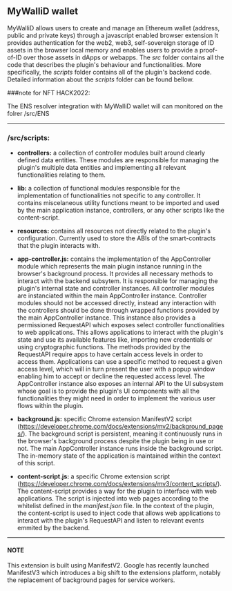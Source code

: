 ## MyWalliD wallet

MyWalliD allows users to create and manage an Ethereum wallet (address, public and private keys) through a javascript enabled browser extension
It provides authentication for the web2, web3, self-sovereign storage of ID assets in the browser local memory and enables users to provide a proof-of-ID over those assets in dApps or webapps. 
The *src* folder contains all the code that describes the plugin's behaviour and functionalities. More specifically, the *scripts* folder contains all of the plugin's backend code. 
Detailed information about the *scripts* folder can be found bellow.

###note for NFT HACK2022:

The ENS resolver integration with MyWalliD wallet will can monitored on the folrer /src/ENS
___

### /src/scripts:
* **controllers:** a collection of controller modules built around clearly defined data entities. These modules are responsible for managing the plugin's multiple data entities and implementing all relevant functionalities relating to them.

* **lib:** a collection of functional modules responsible for the implementation of functionalities not specific to any controller. It contains miscelaneous utility functions meant to be imported and used by the main application instance, controllers, or any other scripts like the content-script.  

* **resources:** contains all resources not directly related to the plugin's configuration. Currently used to store the ABIs of the smart-contracts that the plugin interacts with.

* **app-controller.js:** contains the implementation of the AppController module which represents the main plugin instance running in the browser's background process. It provides all necessary methods to interact with the backend subsytem. It is responsible for managing the plugin's internal state and controller instances. 
All controller modules are instanciated within the main AppController instance. Controller modules should not be accessed directly, instead any interaction with the controllers should be done through wrapped functions provided by the main AppController instance. 
This instance also provides a permissioned RequestAPI which exposes select controller functionalities to web applications. This allows applications to interact with the plugin's state and use its available features like, importing new credentials or using cryptographic functions. The methods provided by the RequestAPI require apps to have certain access levels in order to access them. Applications can use a specific method to request a given access level, which will in turn present the user with a popup window enabling him to accept or decline the requested access level. 
The AppController instance also exposes an internal API to the UI subsystem whose goal is to provide the plugin's UI components with all the functionalities they might need in order to implement the various user flows within the plugin.

* **background.js:** specific Chrome extension ManifestV2 script (https://developer.chrome.com/docs/extensions/mv2/background_pages/).
The background script is persistent, meaning it continuously runs in the browser's background process despite the plugin being in use or not. The main AppController instance runs inside the background script. The in-memory state of the application is maintained within the context of this script.

* **content-script.js:** a specific Chrome extension script (https://developer.chrome.com/docs/extensions/mv3/content_scripts/).
The content-script provides a way for the plugin to interface with web applications. The script is injected into web pages according to the whitelist defined in the *manifest.json* file. In the context of the plugin, the content-script is used to inject code that allows web applications to interact with the plugin's RequestAPI and listen to relevant events emmited by the backend. 

___

#### NOTE
This extension is built using ManifestV2. Google has recently launched ManifestV3 which introduces a big shift to the extensions platform, notably the replacement of background pages for service workers.


